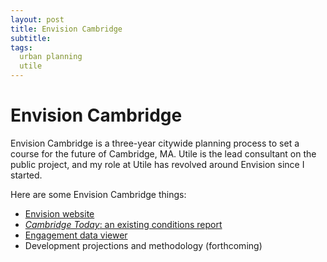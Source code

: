```yaml
---
layout: post
title: Envision Cambridge
subtitle: 
tags:
  urban planning
  utile
---
```


# Envision Cambridge

Envision Cambridge is a three-year citywide planning process to set a course for the future of Cambridge, MA. Utile is the lead consultant on the public project, and my role at Utile has revolved around Envision since I started.

Here are some Envision Cambridge things:

- [Envision website](http://envision.cambridgema.gov)
- [*Cambridge Today*: an existing conditions report](http://envision.cambridgema.gov/cambride-today)
- [Engagement data viewer](http://envision.cambridgema.gov/engagement-data)
- Development projections and methodology (forthcoming)

